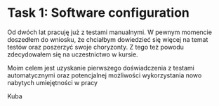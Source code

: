 # Task 1: Software configuration

Od dwóch lat pracuję już z testami manualnymi. W pewnym momencie doszedłem do wniosku, że chciałbym dowiedzieć się więcej na temat testów oraz poszerzyć swoje choryzonty. Z tego też powodu zdecydowałem się na uczestnictwo w kursie. 

Moim celem jest uzyskanie pierwszego doświadczenia z testami automatycznymi oraz potencjalnej możliwości wykorzystania nowo nabytych umiejętności w pracy

Kuba